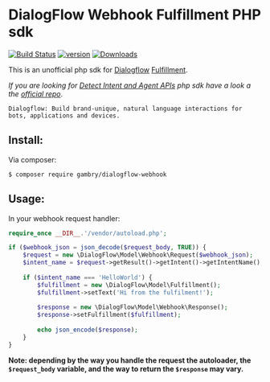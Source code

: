 DialogFlow Webhook Fulfillment PHP sdk
==============

[![Build Status](https://travis-ci.org/gambry/dialogflow.svg?branch=v2.x)](https://travis-ci.org/gambry/dialogflow)
[![version][packagist-version]][packagist-url]
[![Downloads][packagist-downloads]][packagist-url]

[packagist-url]: https://packagist.org/packages/iboldurev/dialogflow
[packagist-version]: https://img.shields.io/packagist/v/iboldurev/dialogflow.svg?style=flat
[packagist-downloads]: https://img.shields.io/packagist/dm/iboldurev/dialogflow.svg?style=flat

This is an unofficial php sdk for [Dialogflow][1] [Fulfillment][2].

_If you are looking for [Detect Intent and Agent APIs][3] php sdk have a look a the [official repo][4]_.

```
Dialogflow: Build brand-unique, natural language interactions for bots, applications and devices.
```

## Install:

Via composer:

```
$ composer require gambry/dialogflow-webhook
```

## Usage:

In your webhook request handler:
```php
require_once __DIR__.'/vendor/autoload.php';

if ($webhook_json = json_decode($request_body, TRUE)) {
    $request = new \DialogFlow\Model\Webhook\Request($webhook_json);
    $intent_name = $request->getResult()->getIntent()->getIntentName();
    
    if ($intent_name === 'HelloWorld') {
        $fulfillment = new \DialogFlow\Model\Fulfillment();
        $fulfillment->setText('Hi from the fulfilment!');
        
        $response = new \DialogFlow\Model\Webhook\Response();
        $response->setFulfillment($fulfillment);
        
        echo json_encode($response);
    }
}
```
**Note: depending by the way you handle the request the autoloader, the `$request_body` variable, and the way to return the `$response` may vary.**

[1]: https://dialogflow.com
[2]: https://dialogflow.com/docs/sdks#fulfillment
[3]: https://dialogflow.com/docs/sdks#detect_intent_and_agent_apis
[4]: https://github.com/GoogleCloudPlatform/google-cloud-php-dialogflow